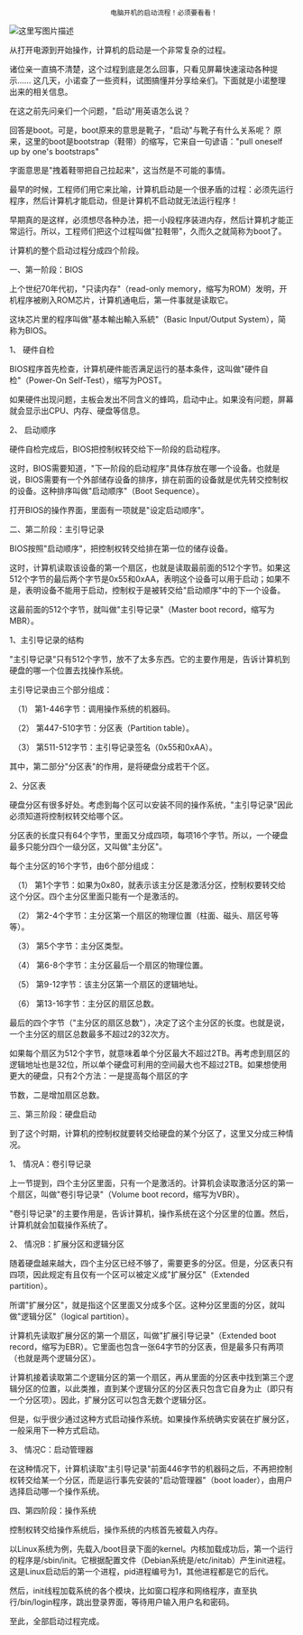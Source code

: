                              电脑开机的启动流程！必须要看看！
   
 ![这里写图片描述](https://ss2.baidu.com/6ONYsjip0QIZ8tyhnq/it/u=3245663486,1356136738&fm=173&s=2B61736E5BE4936C06E5910B0000E0C1&w=640&h=504&img.JPEG)

从打开电源到开始操作，计算机的启动是一个非常复杂的过程。


诸位亲一直搞不清楚，这个过程到底是怎么回事，只看见屏幕快速滚动各种提示...... 这几天，小诺查了一些资料，试图搞懂并分享给亲们。下面就是小诺整理出来的相关信息。


在这之前先问亲们一个问题，"启动"用英语怎么说？


回答是boot。可是，boot原来的意思是靴子，"启动"与靴子有什么关系呢？ 原来，这里的boot是bootstrap（鞋带）的缩写，它来自一句谚语："pull oneself up by one's bootstraps"


字面意思是"拽着鞋带把自己拉起来"，这当然是不可能的事情。


最早的时候，工程师们用它来比喻，计算机启动是一个很矛盾的过程：必须先运行程序，然后计算机才能启动，但是计算机不启动就无法运行程序！


早期真的是这样，必须想尽各种办法，把一小段程序装进内存，然后计算机才能正常运行。所以，工程师们把这个过程叫做"拉鞋带"，久而久之就简称为boot了。


计算机的整个启动过程分成四个阶段。


一、第一阶段：BIOS


上个世纪70年代初，"只读内存"（read-only memory，缩写为ROM）发明，开机程序被刷入ROM芯片，计算机通电后，第一件事就是读取它。


这块芯片里的程序叫做"基本輸出輸入系統"（Basic Input/Output System），简称为BIOS。


1、 硬件自检


BIOS程序首先检查，计算机硬件能否满足运行的基本条件，这叫做"硬件自检"（Power-On Self-Test），缩写为POST。


如果硬件出现问题，主板会发出不同含义的蜂鸣，启动中止。如果没有问题，屏幕就会显示出CPU、内存、硬盘等信息。


2、 启动顺序


硬件自检完成后，BIOS把控制权转交给下一阶段的启动程序。

这时，BIOS需要知道，"下一阶段的启动程序"具体存放在哪一个设备。也就是说，BIOS需要有一个外部储存设备的排序，排在前面的设备就是优先转交控制权的设备。这种排序叫做"启动顺序"（Boot Sequence）。


打开BIOS的操作界面，里面有一项就是"设定启动顺序"。


二、第二阶段：主引导记录


BIOS按照"启动顺序"，把控制权转交给排在第一位的储存设备。

这时，计算机读取该设备的第一个扇区，也就是读取最前面的512个字节。如果这512个字节的最后两个字节是0x55和0xAA，表明这个设备可以用于启动；如果不是，表明设备不能用于启动，控制权于是被转交给"启动顺序"中的下一个设备。


这最前面的512个字节，就叫做"主引导记录"（Master boot record，缩写为MBR）。


1、主引导记录的结构


"主引导记录"只有512个字节，放不了太多东西。它的主要作用是，告诉计算机到硬盘的哪一个位置去找操作系统。


主引导记录由三个部分组成：


　（1） 第1-446字节：调用操作系统的机器码。


　（2） 第447-510字节：分区表（Partition table）。


　（3） 第511-512字节：主引导记录签名（0x55和0xAA）。


其中，第二部分"分区表"的作用，是将硬盘分成若干个区。


2、分区表


硬盘分区有很多好处。考虑到每个区可以安装不同的操作系统，"主引导记录"因此必须知道将控制权转交给哪个区。


分区表的长度只有64个字节，里面又分成四项，每项16个字节。所以，一个硬盘最多只能分四个一级分区，又叫做"主分区"。


每个主分区的16个字节，由6个部分组成：


　（1） 第1个字节：如果为0x80，就表示该主分区是激活分区，控制权要转交给这个分区。四个主分区里面只能有一个是激活的。


　（2） 第2-4个字节：主分区第一个扇区的物理位置（柱面、磁头、扇区号等等）。


　（3） 第5个字节：主分区类型。


　（4） 第6-8个字节：主分区最后一个扇区的物理位置。


　（5） 第9-12字节：该主分区第一个扇区的逻辑地址。


　（6） 第13-16字节：主分区的扇区总数。


最后的四个字节（"主分区的扇区总数"），决定了这个主分区的长度。也就是说，一个主分区的扇区总数最多不超过2的32次方。


如果每个扇区为512个字节，就意味着单个分区最大不超过2TB。再考虑到扇区的逻辑地址也是32位，所以单个硬盘可利用的空间最大也不超过2TB。如果想使用更大的硬盘，只有2个方法：一是提高每个扇区的字

节数，二是增加扇区总数。


三、第三阶段：硬盘启动


到了这个时期，计算机的控制权就要转交给硬盘的某个分区了，这里又分成三种情况。


1、 情况A：卷引导记录


上一节提到，四个主分区里面，只有一个是激活的。计算机会读取激活分区的第一个扇区，叫做"卷引导记录"（Volume boot record，缩写为VBR）。


"卷引导记录"的主要作用是，告诉计算机，操作系统在这个分区里的位置。然后，计算机就会加载操作系统了。


2、 情况B：扩展分区和逻辑分区


随着硬盘越来越大，四个主分区已经不够了，需要更多的分区。但是，分区表只有四项，因此规定有且仅有一个区可以被定义成"扩展分区"（Extended partition）。


所谓"扩展分区"，就是指这个区里面又分成多个区。这种分区里面的分区，就叫做"逻辑分区"（logical partition）。


计算机先读取扩展分区的第一个扇区，叫做"扩展引导记录"（Extended boot record，缩写为EBR）。它里面也包含一张64字节的分区表，但是最多只有两项（也就是两个逻辑分区）。


计算机接着读取第二个逻辑分区的第一个扇区，再从里面的分区表中找到第三个逻辑分区的位置，以此类推，直到某个逻辑分区的分区表只包含它自身为止（即只有一个分区项）。因此，扩展分区可以包含无数个逻辑分区。


但是，似乎很少通过这种方式启动操作系统。如果操作系统确实安装在扩展分区，一般采用下一种方式启动。


3、 情况C：启动管理器


在这种情况下，计算机读取"主引导记录"前面446字节的机器码之后，不再把控制权转交给某一个分区，而是运行事先安装的"启动管理器"（boot loader），由用户选择启动哪一个操作系统。


四、第四阶段：操作系统


控制权转交给操作系统后，操作系统的内核首先被载入内存。


以Linux系统为例，先载入/boot目录下面的kernel。内核加载成功后，第一个运行的程序是/sbin/init。它根据配置文件（Debian系统是/etc/initab）产生init进程。这是Linux启动后的第一个进程，pid进程编号为1，其他进程都是它的后代。


然后，init线程加载系统的各个模块，比如窗口程序和网络程序，直至执行/bin/login程序，跳出登录界面，等待用户输入用户名和密码。


至此，全部启动过程完成。